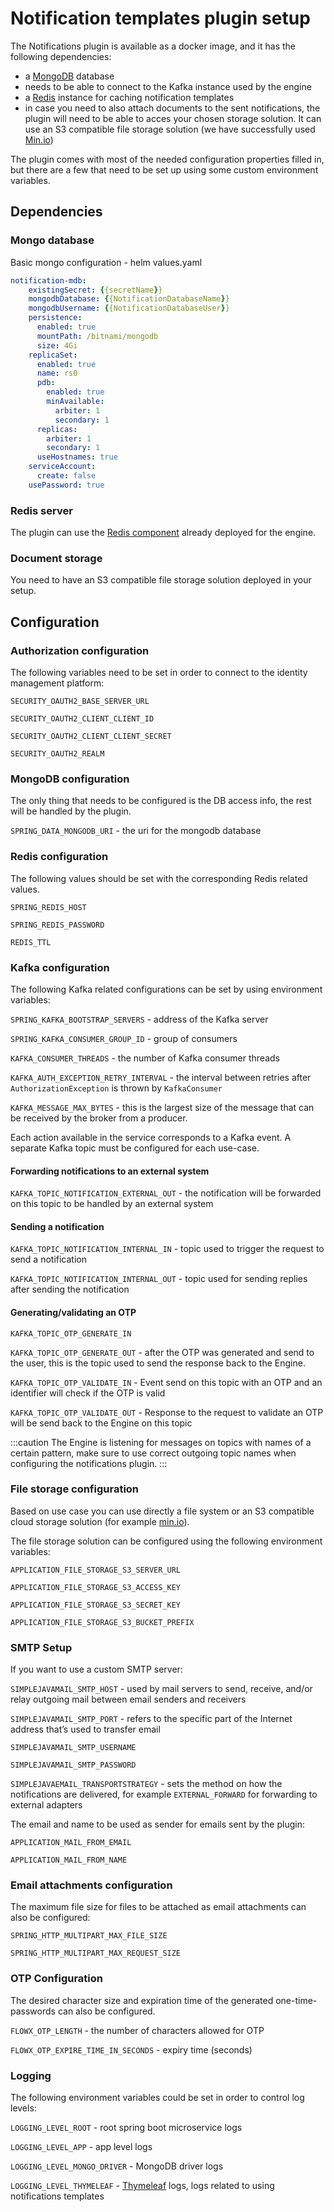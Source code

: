 # Notification templates plugin setup

The Notifications plugin is available as a docker image, and it has the following dependencies:

* a [MongoDB](https://www.mongodb.com/2) database
* needs to be able to connect to the Kafka instance used by the engine
* a [Redis](https://redis.io/) instance for caching notification templates
* in case you need to also attach documents to the sent notifications, the plugin will need to be able to acces your chosen storage solution. It can use an S3 compatible file storage solution (we have successfully used [Min.io](https://min.io/))

The plugin comes with most of the needed configuration properties filled in, but there are a few that need to be set up using some custom environment variables.

## Dependencies 

### Mongo database

Basic mongo configuration - helm values.yaml

```yaml
notification-mdb:
    existingSecret: {{secretName}}
    mongodbDatabase: {{NotificationDatabaseName}}
    mongodbUsername: {{NotificationDatabaseUser}}
    persistence:
      enabled: true
      mountPath: /bitnami/mongodb
      size: 4Gi
    replicaSet:
      enabled: true
      name: rs0
      pdb:
        enabled: true
        minAvailable:
          arbiter: 1
          secondary: 1
      replicas:
        arbiter: 1
        secondary: 1
      useHostnames: true
    serviceAccount:
      create: false
    usePassword: true
```

### Redis server

The plugin can use the [Redis component](https://app.gitbook.com/@flowx-ai/s/flowx-docs/flowx-engine/setup-guide#2-redis-server) already deployed for the engine.

### Document storage <a href="#4ea81105-00b4-4bf4-95f9-a55d87ea7b61" id="4ea81105-00b4-4bf4-95f9-a55d87ea7b61"></a>

You need to have an S3 compatible file storage solution deployed in your setup.

## Configuration <a href="#bad24571-ff23-4ec3-83d9-8a2ace74a6b4" id="bad24571-ff23-4ec3-83d9-8a2ace74a6b4"></a>

### Authorization configuration

The following variables need to be set in order to connect to the identity management platform:

`SECURITY_OAUTH2_BASE_SERVER_URL`

`SECURITY_OAUTH2_CLIENT_CLIENT_ID`

`SECURITY_OAUTH2_CLIENT_CLIENT_SECRET`

`SECURITY_OAUTH2_REALM`

### MongoDB configuration

The only thing that needs to be configured is the DB access info, the rest will be handled by the plugin.&#x20;

`SPRING_DATA_MONGODB_URI` - the uri for the mongodb database

### Redis configuration

The following values should be set with the corresponding Redis related values.&#x20;

`SPRING_REDIS_HOST`

`SPRING_REDIS_PASSWORD`

`REDIS_TTL`

### Kafka configuration 

The following Kafka related configurations can be set by using environment variables:

`SPRING_KAFKA_BOOTSTRAP_SERVERS` - address of the Kafka server

`SPRING_KAFKA_CONSUMER_GROUP_ID` - group of consumers

`KAFKA_CONSUMER_THREADS` - the number of Kafka consumer threads

`KAFKA_AUTH_EXCEPTION_RETRY_INTERVAL` - the interval between retries after `AuthorizationException` is thrown by `KafkaConsumer`

`KAFKA_MESSAGE_MAX_BYTES` - this is the largest size of the message that can be received by the broker from a producer.

Each action available in the service corresponds to a Kafka event. A separate Kafka topic must be configured for each use-case.

#### **Forwarding notifications to an external system**

`KAFKA_TOPIC_NOTIFICATION_EXTERNAL_OUT` - the notification will be forwarded on this topic to be handled by an external system

#### **Sending a notification**

`KAFKA_TOPIC_NOTIFICATION_INTERNAL_IN` - topic used to trigger the request to send a notification

`KAFKA_TOPIC_NOTIFICATION_INTERNAL_OUT` - topic used for sending replies after sending the notification

#### **Generating/validating an OTP**

`KAFKA_TOPIC_OTP_GENERATE_IN`

`KAFKA_TOPIC_OTP_GENERATE_OUT` - after the OTP was generated and send to the user, this is the topic used to send the response back to the Engine.

`KAFKA_TOPIC_OTP_VALIDATE_IN` - Event send on this topic with an OTP and an identifier will check if the OTP is valid

`KAFKA_TOPIC_OTP_VALIDATE_OUT` - Response to the request to validate an OTP will be send back to the Engine on this topic

:::caution
The Engine is listening for messages on topics with names of a certain pattern, make sure to use correct outgoing topic names when configuring the notifications plugin.
:::

### File storage configuration

Based on use case you can use directly a file system or an S3 compatible cloud storage solution (for example [min.io](http://min.io/)).

The file storage solution can be configured using the following environment variables:

`APPLICATION_FILE_STORAGE_S3_SERVER_URL`

`APPLICATION_FILE_STORAGE_S3_ACCESS_KEY`

`APPLICATION_FILE_STORAGE_S3_SECRET_KEY`

`APPLICATION_FILE_STORAGE_S3_BUCKET_PREFIX`

### SMTP Setup

If you want to use a custom SMTP server:

`SIMPLEJAVAMAIL_SMTP_HOST` - used by mail servers to send, receive, and/or relay outgoing mail between email senders and receivers

`SIMPLEJAVAMAIL_SMTP_PORT` - refers to the specific part of the Internet address that’s used to transfer email

`SIMPLEJAVAMAIL_SMTP_USERNAME`

`SIMPLEJAVAMAIL_SMTP_PASSWORD`

`SIMPLEJAVAEMAIL_TRANSPORTSTRATEGY` - sets the method on how the notifications are delivered, for example `EXTERNAL_FORWARD` for forwarding to external adapters

The email and name to be used as sender for emails sent by the plugin:

`APPLICATION_MAIL_FROM_EMAIL`

`APPLICATION_MAIL_FROM_NAME`

### Email attachments configuration

The maximum file size for files to be attached as email attachments can also be configured:

`SPRING_HTTP_MULTIPART_MAX_FILE_SIZE`

`SPRING_HTTP_MULTIPART_MAX_REQUEST_SIZE`

<!--
### Firebase push notifications configuration

We use [Firebase Cloud Messaging](https://firebase.google.com/docs/cloud-messaging) for sending push notifications to mobile devices. If you want to use the feature of sending push notifications, it needs to be enabled by setting the A`PPLICATION_FIREBASE_PUSH_NOTIFICATIONS_ENABLED` environment variable to true.

Also, some setup is needed in your [Firebase Console](https://console.firebase.google.com) account:

* create a new project
* register each mobile app and download their respective config files and include them in the apps
* you will need to configure [a new service account ](https://firebase.google.com/docs/admin/setup#set-up-project-and-service-account)in your firebase account and download the service account JSON file and add the path to it in the plugin configuration:

`APPLICATION_FIREBASE_CONFIG_FILE`

-->

### OTP Configuration

The desired character size and expiration time of the generated one-time-passwords can also be configured.

`FLOWX_OTP_LENGTH` - the number of characters allowed for OTP

`FLOWX_OTP_EXPIRE_TIME_IN_SECONDS` - expiry time (seconds)

### Logging

The following environment variables could be set in order to control log levels:

`LOGGING_LEVEL_ROOT` - root spring boot microservice logs

`LOGGING_LEVEL_APP` - app level logs

`LOGGING_LEVEL_MONGO_DRIVER` - MongoDB driver logs

`LOGGING_LEVEL_THYMELEAF` - [Thymeleaf](https://www.thymeleaf.org/) logs, logs related to using notifications templates

<!--
`LOGGING_LEVEL_FCM_CLIENT` - Google API client logs, related to sending push notifications using Firebase
-->